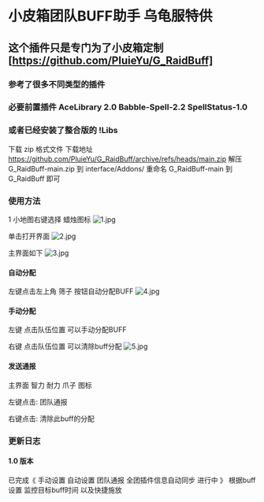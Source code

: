 # 小皮箱团队BUFF助手 乌龟服特供
## 这个插件只是专门为了小皮箱定制 [https://github.com/PluieYu/G_RaidBuff]
### 参考了很多不同类型的插件
### 必要前置插件 AceLibrary 2.0 Babble-Spell-2.2 SpellStatus-1.0
### 或者已经安装了整合版的 !Libs

下载 zip 格式文件
下载地址 https://github.com/PluieYu/G_RaidBuff/archive/refs/heads/main.zip
解压 G_RaidBuff-main.zip 到 interface/Addons/
重命名 G_RaidBuff-main 到 G_RaidBuff 即可

### 使用方法
1 小地图右键选择 蜡烛图标
![1.jpg](img%2F%D0%A1%B5%D8%CD%BC%CD%BC%B1%EA%D1%DD%CA%BE.jpg)

单击打开界面
![2.jpg](img%2F%D0%A1%B5%D8%CD%BC%CD%BC%B1%EA%D1%DD%CA%BE2.jpg)

主界面如下
![3.jpg](img%2F%CD%BC%C6%AC%D1%DD%CA%BE3.jpg)

#### 自动分配
左键点击左上角 筛子 按钮自动分配BUFF
![4.jpg](img%2F%BD%E7%C3%E6%D1%DD%CA%BE.jpg)

#### 手动分配
左键 点击队伍位置 可以手动分配BUFF

右键 点击队伍位置 可以清除buff分配
![5.jpg](img%2F%BD%E7%C3%E6%D1%DD%CA%BE2.jpg)
#### 发送通报
主界面 智力 耐力 爪子 图标

左键点击: 团队通报

右键点击: 清除此buff的分配

### 更新日志
#### 1.0 版本 
已完成《 手动设置 自动设置 团队通报 全团插件信息自动同步
进行中 》 根据buff设置 监控目标buff时间 以及快捷施放
